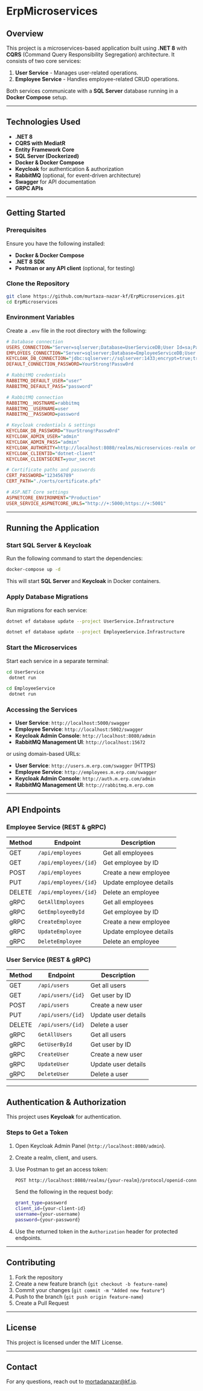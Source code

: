 # ErpMicroservices

## Overview

This project is a microservices-based application built using **.NET 8** with **CQRS** (Command Query Responsibility Segregation) architecture. It consists of two core services:

1. **User Service** - Manages user-related operations.
2. **Employee Service** - Handles employee-related CRUD operations.

Both services communicate with a **SQL Server** database running in a **Docker Compose** setup.

---

## Technologies Used

- **.NET 8**
- **CQRS with MediatR**
- **Entity Framework Core**
- **SQL Server (Dockerized)**
- **Docker & Docker Compose**
- **Keycloak** for authentication & authorization
- **RabbitMQ** (optional, for event-driven architecture)
- **Swagger** for API documentation
- **GRPC APIs**

---

## Getting Started

### Prerequisites

Ensure you have the following installed:

- **Docker & Docker Compose**
- **.NET 8 SDK**
- **Postman or any API client** (optional, for testing)

### Clone the Repository

```sh
git clone https://github.com/murtaza-nazar-kf/ErpMicroservices.git
cd ErpMicroservices
```

### Environment Variables

Create a `.env` file in the root directory with the following:

```ini
# Database connection
USERS_CONNECTION="Server=sqlserver;Database=UserServiceDB;User Id=sa;Password=YourStrong!Passw0rd"
EMPLOYEES_CONNECTION="Server=sqlserver;Database=EmployeeServiceDB;User Id=sa;Password=YourStrong!Passw0rd"
KEYCLOAK_DB_CONNECTION="jdbc:sqlserver://sqlserver:1433;encrypt=true;trustServerCertificate=true;loginTimeout=600;socketTimeout=600;"
DEFAULT_CONNECTION_PASSWORD=YourStrong!Passw0rd

# RabbitMQ credentials
RABBITMQ_DEFAULT_USER="user"
RABBITMQ_DEFAULT_PASS="password"

# RabbitMQ connection
RABBITMQ__HOSTNAME=rabbitmq
RABBITMQ__USERNAME=user
RABBITMQ__PASSWORD=password

# Keycloak credentials & settings
KEYCLOAK_DB_PASSWORD="YourStrong!Passw0rd"
KEYCLOAK_ADMIN_USER="admin"
KEYCLOAK_ADMIN_PASS="admin"
KEYCLOAK_AUTHORITY=http://localhost:8080/realms/microservices-realm or http://auth.m.erp.com/realms/microservices-realm
KEYCLOAK_CLIENTID="dotnet-client"
KEYCLOAK_CLIENTSECRET=your_secret

# Certificate paths and passwords
CERT_PASSWORD="123456789"
CERT_PATH="./certs/certificate.pfx"

# ASP.NET Core settings
ASPNETCORE_ENVIRONMENT="Production"
USER_SERVICE_ASPNETCORE_URLS="http://+:5000;https://+:5001"

```

---

## Running the Application

### Start SQL Server & Keycloak

Run the following command to start the dependencies:

```sh
docker-compose up -d
```

This will start **SQL Server** and **Keycloak** in Docker containers.

### Apply Database Migrations

Run migrations for each service:

```sh
dotnet ef database update --project UserService.Infrastructure
```

```sh
dotnet ef database update --project EmployeeService.Infrastructure
```

### Start the Microservices

Start each service in a separate terminal:

```sh
cd UserService
 dotnet run
```

```sh
cd EmployeeService
 dotnet run
```

### Accessing the Services

- **User Service**: `http://localhost:5000/swagger`
- **Employee Service**: `http://localhost:5002/swagger`
- **Keycloak Admin Console**: `http://localhost:8080/admin`
- **RabbitMQ Management UI**: `http://localhost:15672`

or using domain-based URLs:

- **User Service**: `http://users.m.erp.com/swagger` (HTTPS)
- **Employee Service**: `http://employees.m.erp.com/swagger`
- **Keycloak Admin Console**: `http://auth.m.erp.com/admin`
- **RabbitMQ Management UI**: `http://rabbitmq.m.erp.com`

---

## API Endpoints

### Employee Service (REST & gRPC)

| Method | Endpoint | Description |
|--------|---------|-------------|
| GET | `/api/employees` | Get all employees |
| GET | `/api/employees/{id}` | Get employee by ID |
| POST | `/api/employees` | Create a new employee |
| PUT | `/api/employees/{id}` | Update employee details |
| DELETE | `/api/employees/{id}` | Delete an employee |
| gRPC | `GetAllEmployees` | Get all employees |
| gRPC | `GetEmployeeById` | Get employee by ID |
| gRPC | `CreateEmployee` | Create a new employee |
| gRPC | `UpdateEmployee` | Update employee details |
| gRPC | `DeleteEmployee` | Delete an employee |

### User Service (REST & gRPC)

| Method | Endpoint | Description |
|--------|---------|-------------|
| GET | `/api/users` | Get all users |
| GET | `/api/users/{id}` | Get user by ID |
| POST | `/api/users` | Create a new user |
| PUT | `/api/users/{id}` | Update user details |
| DELETE | `/api/users/{id}` | Delete a user |
| gRPC | `GetAllUsers` | Get all users |
| gRPC | `GetUserById` | Get user by ID |
| gRPC | `CreateUser` | Create a new user |
| gRPC | `UpdateUser` | Update user details |
| gRPC | `DeleteUser` | Delete a user |

---

## Authentication & Authorization

This project uses **Keycloak** for authentication.

### Steps to Get a Token

1. Open Keycloak Admin Panel (`http://localhost:8080/admin`).
2. Create a realm, client, and users.
3. Use Postman to get an access token:

   ```sh
   POST http://localhost:8080/realms/{your-realm}/protocol/openid-connect/token
   ```

   Send the following in the request body:

   ```sh
   grant_type=password
   client_id={your-client-id}
   username={your-username}
   password={your-password}
   ```

4. Use the returned token in the `Authorization` header for protected endpoints.

---

## Contributing

1. Fork the repository
2. Create a new feature branch (`git checkout -b feature-name`)
3. Commit your changes (`git commit -m "Added new feature"`)
4. Push to the branch (`git push origin feature-name`)
5. Create a Pull Request

---

## License

This project is licensed under the MIT License.

---

## Contact

For any questions, reach out to [mortadanazar@kf.iq](mailto:mortadanazar@kf.iq).
